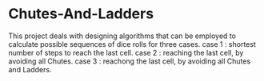 # Chutes-And-Ladders
This project deals with designing algorithms that can be employed to calculate possible sequences of dice rolls for three cases.
case 1 : shortest number of steps to reach the last cell.
case 2 : reaching the last cell, by avoiding all Chutes.
case 3 : reachong the last cell, by avoiding all Chutes and Ladders.

